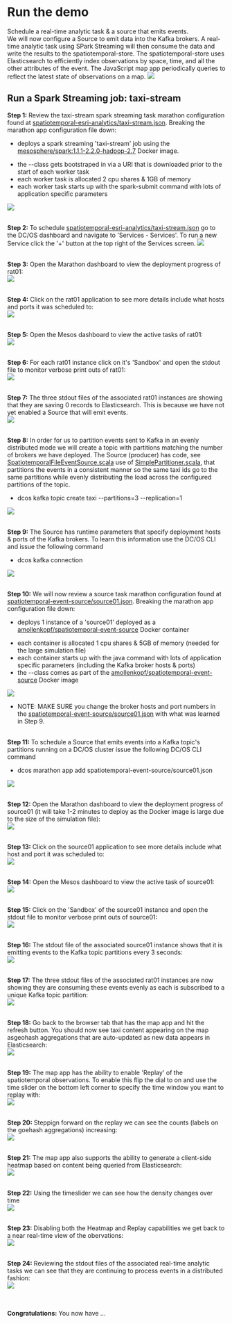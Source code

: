 # Run the demo
Schedule a real-time analytic task & a source that emits events.<br>
We will now configure a Source to emit data into the Kafka brokers.  A real-time analytic task using SPark Streaming will then consume the data and write the results to the spatiotemporal-store.  The spatiotemporal-store uses Elasticsearch to efficiently index observations by space, time, and all the other attributes of the event.  The JavaScript map app periodically queries to reflect the latest state of observations on a map.
<img src="../0-overview/flow.png"/>

## Run a Spark Streaming job: taxi-stream
<b>Step 1:</b> Review the taxi-stream spark streaming task marathon configuration found at <a href="../../spatiotemporal-esri-analytics/taxi-stream.json">spatiotemporal-esri-analytics/taxi-stream.json</a>.  Breaking the marathon app configuration file down:<ul><li>deploys a spark streaming 'taxi-stream' job using the <a href="https://hub.docker.com/r/mesosphere/spark/">mesosphere/spark:1.1.1-2.2.0-hadoop-2.7</a> Docker image.</li>
<li>the --class gets bootstraped in via a URI that is downloaded prior to the start of each worker task</li>
<li>each worker task is allocated 2 cpu shares & 1GB of memory</li>
<li>each worker task starts up with the spark-submit command with lots of application specific parameters</li></ul>
<img src="01.png"/>

<br><b>Step 2:</b> To schedule <a href="../../spatiotemporal-esri-analytics/taxi-stream.json">spatiotemporal-esri-analytics/taxi-stream.json</a> go to the DC/OS dashboard and navigate to 'Services - Services'. To run a new Service click the '+' button at the top right of the Services screen.
<img src="02.png"/><br>

<br><b>Step 3:</b> Open the Marathon dashboard to view the deployment progress of rat01:<br>
<img src="03.png"/><br>

<br><b>Step 4:</b> Click on the rat01 application to see more details include what hosts and ports it was scheduled to:<br>
<img src="04.png"/><br>

<br><b>Step 5:</b> Open the Mesos dashboard to view the active tasks of rat01:<br>
<img src="05.png"/><br>

<br><b>Step 6:</b> For each rat01 instance click on it's 'Sandbox' and open the stdout file to monitor verbose print outs of rat01:<br>
<img src="06.png"/><br>

<br><b>Step 7:</b> The three stdout files of the associated rat01 instances are showing that they are saving 0 records to Elasticsearch.  This is because we have not yet enabled a Source that will emit events.<br>
<img src="07.png"/><br>

<br><b>Step 8:</b> In order for us to partition events sent to Kafka in an evenly distributed mode we will create a topic with partitions matching the number of brokers we have deployed.  The Source (producer) has code, see <a href="../spatiotemporal-event-source/src/main/scala/org/cam/geo/source/SpatiotemporalFileEventSource.scala">SpatiotemporalFileEventSource.scala</a> use of <a href="../spatiotemporal-event-source/src/main/scala/org/cam/geo/source/SimplePartitioner.scala">SimplePartitioner.scala</a>, that partitions the events in a consistent manner so the same taxi ids go to the same partitions while evenly distributing the load across the configured partitions of the topic.<br><ul><li>dcos kafka topic create taxi --partitions=3 --replication=1</li></ul>
<img src="08.png"/><br>

<br><b>Step 9:</b> The Source has runtime parameters that specify deployment hosts & ports of the Kafka brokers.  To learn this information use the DC/OS CLI and issue the following command<br><ul><li>dcos kafka connection</li></ul>
<img src="09.png"/><br>

<br><b>Step 10:</b> We will now review a source task marathon configuration found at <a href="../spatiotemporal-event-source/source01.json">spatiotemporal-event-source/source01.json</a>.  Breaking the marathon app configuration file down:<ul><li>deploys 1 instance of a 'source01' deployed as a <a href="https://hub.docker.com/r/amollenkopf/spatiotemporal-event-source/">amollenkopf/spatiotemporal-event-source</a> Docker container</li>
<li>each container is allocated 1 cpu shares & 5GB of memory (needed for the large simulation file)</li>
<li>each container starts up with the java command with lots of application specific parameters (including the Kafka broker hosts & ports)</li>
<li>the --class comes as part of the <a href="https://hub.docker.com/r/amollenkopf/spatiotemporal-event-source/">amollenkopf/spatiotemporal-event-source</a> Docker image</li></ul>
<img src="10.png"/><br>
<ul><li>NOTE: MAKE SURE you change the broker hosts and port numbers in the <a href="../spatiotemporal-event-source/source01.json">spatiotemporal-event-source/source01.json</a> with what was learned in Step 9.</li></ul>

<br><b>Step 11:</b> To schedule a Source that emits events into a Kafka topic's partitions running on a DC/OS cluster issue the following DC/OS CLI command<ul><li>dcos marathon app add spatiotemporal-event-source/source01.json</li></ul>
<img src="11.png"/><br>

<br><b>Step 12:</b> Open the Marathon dashboard to view the deployment progress of source01 (it will take 1-2 minutes to deploy as the Docker image is large due to the size of the simulation file):<br>
<img src="12.png"/><br>

<br><b>Step 13:</b> Click on the source01 application to see more details include what host and port it was scheduled to:<br>
<img src="13.png"/><br>

<br><b>Step 14:</b> Open the Mesos dashboard to view the active task of source01:<br>
<img src="14.png"/><br>

<br><b>Step 15:</b> Click on the 'Sandbox' of the source01 instance and open the stdout file to monitor verbose print outs of source01:<br>
<img src="15.png"/><br>

<br><b>Step 16:</b> The stdout file of the associated source01 instance shows that it is emitting events to the Kafka topic partitions every 3 seconds:<br>
<img src="16.png"/><br>

<br><b>Step 17:</b> The three stdout files of the associated rat01 instances are now showing they are consuming these events evenly as each is subscribed to a unique Kafka topic partition:<br>
<img src="17.png"/><br>

<br><b>Step 18:</b> Go back to the browser tab that has the map app and hit the refresh button.  You should now see taxi content appearing on the map asgeohash aggregations that are auto-updated as new data appears in Elasticsearch:<br>
<img src="18.png"/><br>

<br><b>Step 19:</b> The map app has the ability to enable 'Replay' of the spatiotemporal observations.  To enable this flip the dial to on and use the time slider on the bottom left corner to specify the time window you want to replay with:<br>
<img src="19.png"/><br>

<br><b>Step 20:</b> Steppign forward on the replay we can see the counts (labels on the goehash aggregations) increasing:<br>
<img src="20.png"/><br>

<br><b>Step 21:</b> The map app also supports the ability to generate a client-side heatmap based on content being queried from Elasticsearch:<br>
<img src="21.png"/><br>

<br><b>Step 22:</b> Using the timeslider we can see how the density changes over time<br>
<img src="22.png"/><br>

<br><b>Step 23:</b> Disabling both the Heatmap and Replay capabilities we get back to a near real-time view of the obervations:<br>
<img src="23.png"/><br>

<br><b>Step 24:</b> Reviewing the stdout files of the associated real-time analytic tasks we can see that they are continuing to process events in a distributed fashion:<br>
<img src="24.png"/><br>

<br><br><b>Congratulations:</b> You now have ...
